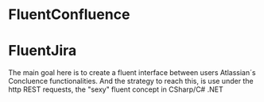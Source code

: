 # FluentConfluence
# FluentJira
The main goal here is to create a fluent interface between users Atlassian´s Concluence functionalities. And the strategy to reach this, is use under the http REST requests, the "sexy" fluent concept in CSharp/C# .NET
